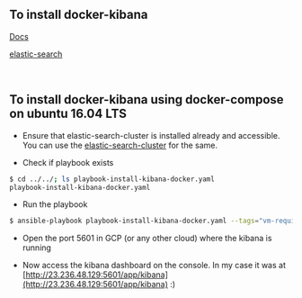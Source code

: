 ## To install docker-kibana

[Docs](https://www.elastic.co/guide/en/elastic-stack-get-started/current/get-started-docker.html)

[elastic-search](https://www.elastic.co/guide/en/elasticsearch/reference/current/docker.html)

<br>

## To install docker-kibana using docker-compose on ubuntu 16.04 LTS

- Ensure that elastic-search-cluster is installed already and accessible. You can use the [elastic-search-cluster](../elastic-search-cluster-docker)
  for the same.

- Check if playbook exists
```bash
$ cd ../../; ls playbook-install-kibana-docker.yaml
playbook-install-kibana-docker.yaml
```

- Run the playbook
```bash
$ ansible-playbook playbook-install-kibana-docker.yaml --tags="vm-required,docker,set-user,create-dir,kibana" -v
```


- Open the port 5601 in GCP (or any other cloud) where the kibana is running

- Now access the kibana dashboard on the console. In my case it was at [http://23.236.48.129:5601/app/kibana](http://23.236.48.129:5601/app/kibana) :)